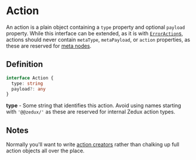 # Action

An action is a plain object containing a `type` property and optional `payload` property. While this interface can be extended, as it is with [`ErrorAction`s](/docs/types/ErrorAction.md), actions should never contain `metaType`, `metaPayload`, or `action` properties, as these are reserved for [meta nodes](/docs/types/MetaNode.md).

## Definition

```typescript
interface Action {
  type: string
  payload?: any
}
```

**type** - Some string that identifies this action. Avoid using names starting with `'@@zedux/'` as these are reserved for internal Zedux action types.

## Notes

Normally you'll want to write [action creators](/docs/types/ActionCreator.md) rather than chalking up full action objects all over the place.
